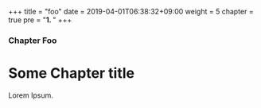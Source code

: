 +++
title = "foo"
date = 2019-04-01T06:38:32+09:00
weight = 5
chapter = true
pre = "<b>1. </b>"
+++

### Chapter Foo

# Some Chapter title

Lorem Ipsum.
